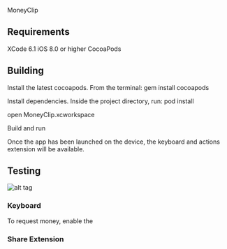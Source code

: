 MoneyClip


## Requirements

XCode 6.1
iOS 8.0 or higher
CocoaPods

## Building

Install the latest cocoapods.  From the terminal:
    gem install cocoapods

Install dependencies.  Inside the project directory, run:
    pod install

open MoneyClip.xcworkspace

Build and run

Once the app has been launched on the device, the keyboard and actions extension will be available.

## Testing

![alt tag](https://raw.github.com/dantreiman/holla/master/docs/screenshot.png)

### Keyboard

To request money, enable the 

### Share Extension



